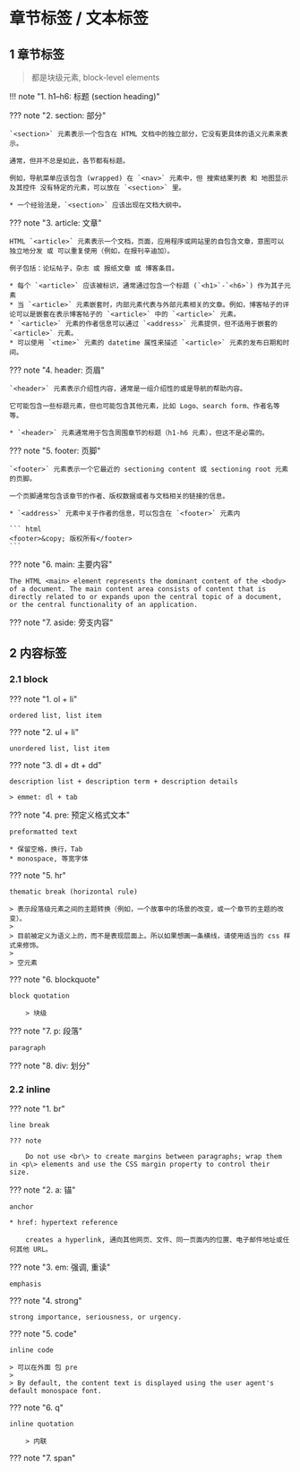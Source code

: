 # 章节标签 / 文本标签

## 1 章节标签

> 都是块级元素, block-level elements

!!! note "1. h1–h6: 标题 (section heading)"

??? note "2. section: 部分"

    `<section>` 元素表示一个包含在 HTML 文档中的独立部分，它没有更具体的语义元素来表示。
    
    通常，但并不总是如此，各节都有标题。

    例如，导航菜单应该包含 (wrapped) 在 `<nav>` 元素中，但 搜索结果列表 和 地图显示 及其控件 没有特定的元素，可以放在 `<section>` 里。

    * 一个经验法是，`<section>` 应该出现在文档大纲中。

??? note "3. article: 文章"

    HTML `<article>` 元素表示一个文档，页面，应用程序或网站里的自包含文章，意图可以 独立地分发 或 可以重复使用（例如，在报刊辛迪加）。
    
    例子包括：论坛帖子，杂志 或 报纸文章 或 博客条目。

    * 每个 `<article>` 应该被标识，通常通过包含一个标题 (`<h1>`-`<h6>`) 作为其子元素
    * 当 `<article>` 元素嵌套时，内部元素代表与外部元素相关的文章。例如，博客帖子的评论可以是嵌套在表示博客帖子的 `<article>` 中的 `<article>` 元素。
    * `<article>` 元素的作者信息可以通过 `<address>` 元素提供，但不适用于嵌套的 `<article>` 元素。
    * 可以使用 `<time>` 元素的 datetime 属性来描述 `<article>` 元素的发布日期和时间。


??? note "4. header: 页眉"


    `<header>` 元素表示介绍性内容，通常是一组介绍性的或是导航的帮助内容。
    
    它可能包含一些标题元素，但也可能包含其他元素，比如 Logo、search form、作者名等等。

    * `<header>` 元素通常用于包含周围章节的标题（h1-h6 元素），但这不是必需的。

??? note "5. footer: 页脚"

    `<footer>` 元素表示一个它最近的 sectioning content 或 sectioning root 元素的页脚。

    一个页脚通常包含该章节的作者、版权数据或者与文档相关的链接的信息。

    * `<address>` 元素中关于作者的信息，可以包含在 `<footer>` 元素内

    ``` html
    <footer>&copy; 版权所有</footer>
    ```


??? note "6. main: 主要内容"

    The HTML <main> element represents the dominant content of the <body> of a document. The main content area consists of content that is directly related to or expands upon the central topic of a document, or the central functionality of an application.

??? note "7. aside: 旁支内容"


## 2 内容标签

### 2.1 block

??? note "1. ol + li"

    ordered list, list item

??? note "2. ul + li"

    unordered list, list item

??? note "3. dl + dt + dd"

    description list + description term + description details

    > emmet: dl + tab

??? note "4. pre: 预定义格式文本"

    preformatted text

    * 保留空格，换行，Tab
    * monospace, 等宽字体

??? note "5. hr"

    thematic break (horizontal rule)

    > 表示段落级元素之间的主题转换（例如，一个故事中的场景的改变，或一个章节的主题的改变）。  
    >
    > 目前被定义为语义上的，而不是表现层面上。所以如果想画一条横线，请使用适当的 css 样式来修饰。  
    >
    > 空元素

??? note "6. blockquote"

    block quotation

        > 块级

??? note "7. p: 段落"

    paragraph

??? note "8. div: 划分"


### 2.2 inline

??? note "1. br"

    line break

    ??? note

        Do not use <br\> to create margins between paragraphs; wrap them in <p\> elements and use the CSS margin property to control their size.

??? note "2. a: 锚"

    anchor

    * href: hypertext reference

        creates a hyperlink, 通向其他网页、文件、同一页面内的位置、电子邮件地址或任何其他 URL。

??? note "3. em: 强调, 重读"

    emphasis

??? note "4. strong"

    strong importance, seriousness, or urgency.

??? note "5. code"

    inline code

    > 可以在外面 包 pre
    >
    > By default, the content text is displayed using the user agent's default monospace font.

??? note "6. q"

    inline quotation

        > 内联

??? note "7. span"
